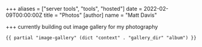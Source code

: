 +++
aliases = ["server tools", "tools", "hosted"]
date = 2022-02-09T00:00:00Z
title = "Photos"
[author]
name = "Matt Davis"

+++
currently building out image gallery for my photography  
  
`{{ partial "image-gallery" (dict "context" . "gallery_dir" "album") }}`